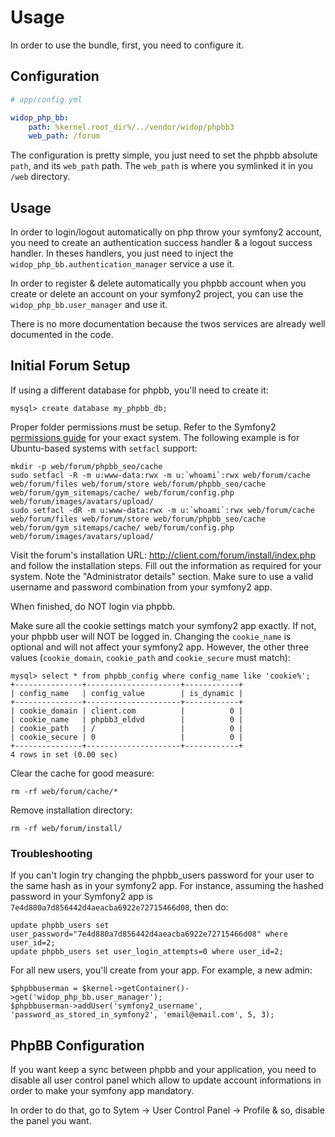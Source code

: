 # Usage

In order to use the bundle, first, you need to configure it.

## Configuration

``` yaml
# app/config.yml

widop_php_bb:
    path: %kernel.root_dir%/../vendor/widop/phpbb3
    web_path: /forum
```

The configuration is pretty simple, you just need to set the phpbb absolute `path`, and its 
`web_path` path. The `web_path` is where you symlinked it in you `/web` directory.

## Usage

In order to login/logout automatically on php throw your symfony2 account,
you need to create an authentication success handler & a logout success handler.
In theses handlers, you just need to inject the `widop_php_bb.authentication_manager` service a use it.

In order to register & delete automatically you phpbb account when you create or delete
an account on your symfony2 project, you can use the `widop_php_bb.user_manager` and use it.

There is no more documentation because the twos services are already well documented in the code.

## Initial Forum Setup

If using a different database for phpbb, you'll need to create it:

```
mysql> create database my_phpbb_db;
```

Proper folder permissions must be setup. Refer to the Symfony2 [permissions guide](http://symfony.com/doc/2.0/book/installation.html) for your exact system. The following example is for Ubuntu-based systems with ```setfacl``` support:

```
mkdir -p web/forum/phpbb_seo/cache
sudo setfacl -R -m u:www-data:rwx -m u:`whoami`:rwx web/forum/cache web/forum/files web/forum/store web/forum/phpbb_seo/cache web/forum/gym_sitemaps/cache/ web/forum/config.php web/forum/images/avatars/upload/
sudo setfacl -dR -m u:www-data:rwx -m u:`whoami`:rwx web/forum/cache web/forum/files web/forum/store web/forum/phpbb_seo/cache web/forum/gym_sitemaps/cache/ web/forum/config.php web/forum/images/avatars/upload/
```

Visit the forum's installation URL: http://client.com/forum/install/index.php and follow the installation steps. Fill out the information as required for your system. Note the "Administrator details" section. Make sure to use a valid username and password combination from your symfony2 app.

When finished, do NOT login via phpbb.

Make sure all the cookie settings match your symfony2 app exactly. If not, your phpbb user will NOT be logged in. Changing the ```cookie_name``` is optional and will not affect your symfony2 app. However, the other three values (```cookie_domain```, ```cookie_path``` and ```cookie_secure``` must match):

```
mysql> select * from phpbb_config where config_name like 'cookie%';
+---------------+---------------------+------------+
| config_name   | config_value        | is_dynamic |
+---------------+---------------------+------------+
| cookie_domain | client.com          |          0 |
| cookie_name   | phpbb3_eldvd        |          0 |
| cookie_path   | /                   |          0 |
| cookie_secure | 0                   |          0 |
+---------------+---------------------+------------+
4 rows in set (0.00 sec)
```

Clear the cache for good measure:

```
rm -rf web/forum/cache/*
```

Remove installation directory:

```
rm -rf web/forum/install/
```

### Troubleshooting

If you can't login try changing the phpbb_users password for your user to the same hash as in your symfony2 app. For instance, assuming the hashed password in your Symfony2 app is ```7e4d880a7d856442d4aeacba6922e72715466d08```, then do:

```
update phpbb_users set user_password="7e4d880a7d856442d4aeacba6922e72715466d08" where user_id=2;
update phpbb_users set user_login_attempts=0 where user_id=2;
```

For all new users, you'll create from your app. For example, a new admin:

```
$phpbbuserman = $kernel->getContainer()->get('widop_php_bb.user_manager');
$phpbbuserman->addUser('symfony2_username', 'password_as_stored_in_symfony2', 'email@email.com', 5, 3);
```

## PhpBB Configuration

If you want keep a sync between phpbb and your application, you need to disable all user control panel which allow to
update account informations in order to make your symfony app mandatory.

In order to do that, go to Sytem -> User Control Panel -> Profile & so, disable the panel you want.

